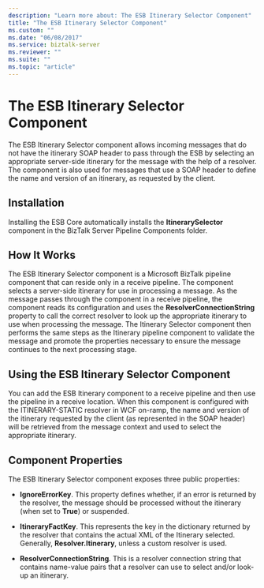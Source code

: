 ```yaml
---
description: "Learn more about: The ESB Itinerary Selector Component"
title: "The ESB Itinerary Selector Component"
ms.custom: ""
ms.date: "06/08/2017"
ms.service: biztalk-server
ms.reviewer: ""
ms.suite: ""
ms.topic: "article"
---
```

# The ESB Itinerary Selector Component
The ESB Itinerary Selector component allows incoming messages that do not have the itinerary SOAP header to pass through the ESB by selecting an appropriate server-side itinerary for the message with the help of a resolver. The component is also used for messages that use a SOAP header to define the name and version of an itinerary, as requested by the client.  
  
## Installation  
 Installing the ESB Core automatically installs the **ItinerarySelector** component in the BizTalk Server Pipeline Components folder.  
  
## How It Works  
 The ESB Itinerary Selector component is a Microsoft BizTalk pipeline component that can reside only in a receive pipeline. The component selects a server-side itinerary for use in processing a message. As the message passes through the component in a receive pipeline, the component reads its configuration and uses the **ResolverConnectionString** property to call the correct resolver to look up the appropriate itinerary to use when processing the message. The Itinerary Selector component then performs the same steps as the Itinerary pipeline component to validate the message and promote the properties necessary to ensure the message continues to the next processing stage.  
  
## Using the ESB Itinerary Selector Component  
 You can add the ESB Itinerary component to a receive pipeline and then use the pipeline in a receive location. When this component is configured with the ITINERARY-STATIC resolver in WCF on-ramp, the name and version of the itinerary requested by the client (as represented in the SOAP header) will be retrieved from the message context and used to select the appropriate itinerary.  
  
## Component Properties  
 The ESB Itinerary Selector component exposes three public properties:  
  
-   **IgnoreErrorKey**. This property defines whether, if an error is returned by the resolver, the message should be processed without the itinerary (when set to **True**) or suspended.  
  
-   **ItineraryFactKey**. This represents the key in the dictionary returned by the resolver that contains the actual XML of the Itinerary selected. Generally, **Resolver.Itinerary**, unless a custom resolver is used.  
  
-   **ResolverConnectionString**. This is a resolver connection string that contains name-value pairs that a resolver can use to select and/or look-up an itinerary.
